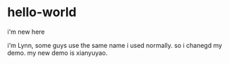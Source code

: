 # hello-world
i'm new here

i'm Lynn, some guys use the same name i used normally.
so i chanegd my demo.
my new demo is xianyuyao.
